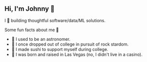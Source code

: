 ## Hi, I'm Johnny 👋

I 💜 building thoughtful software/data/ML solutions.

Some fun facts about me 🙈
- 🔭 I used to be an astronomer. 
- 🤘 I once dropped out of college in pursuit of rock stardom.
- 🍣 I made sushi to support myself during college.
- 🎰 I was born and raised in Las Vegas (no, I didn't live in a casino).
